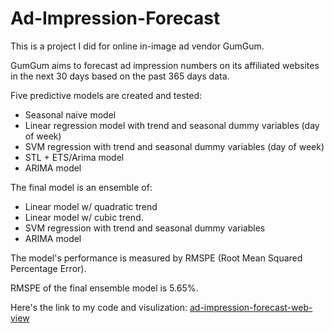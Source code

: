 # Ad-Impression-Forecast

This is a project I did for online in-image ad vendor GumGum. 

GumGum aims to forecast ad impression numbers on its affiliated websites in the next 30 days based on the past 365 days data.

Five predictive models are created and tested:
- Seasonal naive model
- Linear regression model with trend and seasonal dummy variables (day of week)
- SVM regression with trend and seasonal dummy variables (day of week)
- STL + ETS/Arima model
- ARIMA model

The final model is an ensemble of:
- Linear model w/ quadratic trend 
- Linear model w/ cubic trend.
- SVM regression with trend and seasonal dummy variables
- ARIMA model

The model's performance is measured by RMSPE (Root Mean Squared Percentage Error). 

RMSPE of the final ensemble model is 5.65%.

Here's the link to my code and visulization:
[ad-impression-forecast-web-view](http://htmlpreview.github.io/?https://raw.githubusercontent.com/bozhang0504/Ad-Impression-Forecast/master/Ad_Impression_Forecast.html)

